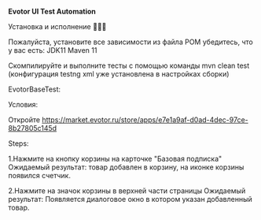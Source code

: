 **Evotor UI Test Automation** 

Установка и исполнение 🧑🏻‍💻

Пожалуйста, установите все зависимости из файла POM
убедитесь, что у вас есть:
JDK11
Maven 11

Скомпилируйте и выполните тесты с помощью команды mvn clean test (конфигурация testng xml уже установлена в настройках сборки)

EvotorBaseTest:


Условия:

Откройте https://market.evotor.ru/store/apps/e7e1a9af-d0ad-4dec-97ce-8b27805c145d


Steps:

1.Нажмите на кнопку корзины на карточке "Базовая подписка"
    Ожидаемый результат: товар добавлен в корзину, на иконке корзины появился счетчик.

2.Нажмите на значок корзины в верхней части страницы
    Ожидаемый результат: Появляется диалоговое окно в котором указан добавленный товар.

